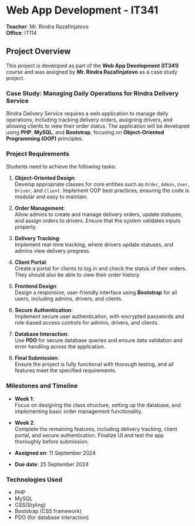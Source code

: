 # Web App Development - IT341

**Teacher**: Mr. Rindra Razafinjatovo  
**Office**: IT114

## Project Overview

This project is developed as part of the **Web App Development (IT341)** course and was assigned by **Mr. Rindra Razafinjatovo** as a case study project.

### Case Study: Managing Daily Operations for Rindra Delivery Service

Rindra Delivery Service requires a web application to manage daily operations, including tracking delivery orders, assigning drivers, and allowing clients to view their order status. The application will be developed using **PHP**, **MySQL**, and **Bootstrap**, focusing on **Object-Oriented Programming (OOP)** principles.

### Project Requirements

Students need to achieve the following tasks:

1. **Object-Oriented Design**:  
   Develop appropriate classes for core entities such as `Order`, `Admin`, `User`, `Driver`, and `Client`. Implement OOP best practices, ensuring the code is modular and easy to maintain.

2. **Order Management**:  
   Allow admins to create and manage delivery orders, update statuses, and assign orders to drivers. Ensure that the system validates inputs properly.

3. **Delivery Tracking**:  
   Implement real-time tracking, where drivers update statuses, and admins view delivery progress.

4. **Client Portal**:  
   Create a portal for clients to log in and check the status of their orders. They should also be able to view their order history.

5. **Frontend Design**:  
   Design a responsive, user-friendly interface using **Bootstrap** for all users, including admins, drivers, and clients.

6. **Secure Authentication**:  
   Implement secure user authentication, with encrypted passwords and role-based access controls for admins, drivers, and clients.

7. **Database Interaction**:  
   Use **PDO** for secure database queries and ensure data validation and error handling across the application.

8. **Final Submission**:  
   Ensure the project is fully functional with thorough testing, and all features meet the specified requirements.

### Milestones and Timeline

- **Week 1**:  
  Focus on designing the class structure, setting up the database, and implementing basic order management functionality.
  
- **Week 2**:  
  Complete the remaining features, including delivery tracking, client portal, and secure authentication. Finalize UI and test the app thoroughly before submission.

- **Assigned on**: 11 September 2024
- **Due date**: 25 September 2024

### Technologies Used

- PHP
- MySQL
- CSS(Styling)
- Bootstrap (CSS framework)
- PDO (for database interaction)
